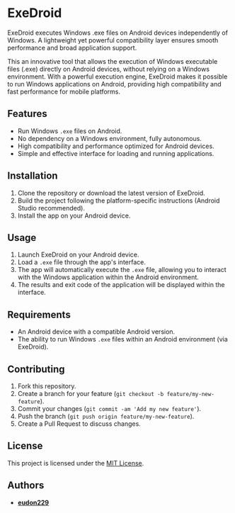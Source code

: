 # ExeDroid
ExeDroid executes Windows .exe files on Android devices independently of Windows. A lightweight yet powerful compatibility layer ensures smooth performance and broad application support.

This an innovative tool that allows the execution of Windows executable files (.exe) directly on Android devices, without relying on a Windows environment. With a powerful execution engine, ExeDroid makes it possible to run Windows applications on Android, providing high compatibility and fast performance for mobile platforms.

## Features

- Run Windows `.exe` files on Android.
- No dependency on a Windows environment, fully autonomous.
- High compatibility and performance optimized for Android devices.
- Simple and effective interface for loading and running applications.

## Installation

1. Clone the repository or download the latest version of ExeDroid.
2. Build the project following the platform-specific instructions (Android Studio recommended).
3. Install the app on your Android device.

## Usage

1. Launch ExeDroid on your Android device.
2. Load a `.exe` file through the app's interface.
3. The app will automatically execute the `.exe` file, allowing you to interact with the Windows application within the Android environment.
4. The results and exit code of the application will be displayed within the interface.

## Requirements

- An Android device with a compatible Android version.
- The ability to run Windows `.exe` files within an Android environment (via ExeDroid).

## Contributing

1. Fork this repository.
2. Create a branch for your feature (`git checkout -b feature/my-new-feature`).
3. Commit your changes (`git commit -am 'Add my new feature'`).
4. Push the branch (`git push origin feature/my-new-feature`).
5. Create a Pull Request to discuss changes.

## License

This project is licensed under the [MIT License](LICENSE).

## Authors

- [**eudon229**](https://github.com/eudon229/exedroid/)
